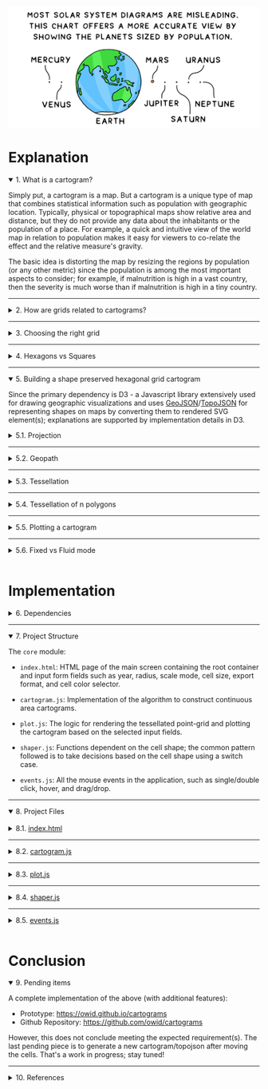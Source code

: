 <img class="center-image" src="images/solar-system-cartogram.png" /> 

# Explanation

<details open><summary class="h3" id="whatisacartogram"> 1. What is a cartogram?</summary>

<p>Simply put, a cartogram is a map. But a cartogram is a unique type of map that combines statistical information such as population with geographic location. Typically, physical or topographical maps show relative area and distance, but they do not provide any data about the inhabitants or the population of a place. For example, a quick and intuitive view of the world map in relation to population makes it easy for viewers to co-relate the effect and the relative measure's gravity. </p>

<p>The basic idea is distorting the map by resizing the regions by population (or any other metric) since the population is among the most important aspects to consider; for example, if malnutrition is high in a vast country, then the severity is much worse than if malnutrition is high in a tiny country.</p>

</details>

<hr class="hr">

<details><summary class="h3" id="howaregridsrelatedtocartograms"> 2. How are grids related to cartograms?</summary>

<p>With an objective to plot a visually conclusive map by illustrating territories using a method for trading off shape and area.</p>

<p>It’s vital to ensure the shape or the outline of a region (Example: Country and Province) is preserved, i.e., visualization steps have to be in place so that the resulting cartograms appear similar to the original world cartograms, such that the area is easily recognizable only by its appearance without the explicit need for labels and quickly understand the displayed data.</p>

<p>While generating a cartogram algorithmically yields good results, the best cartograms out there are the ones that as designed artistically/manually. This boils down to finding a balance between using algorithms to generate cartograms and manually nitpicking fine details - that's where the grids come into the picture.</p>

<p><img src="images/hex-grid-cartogram.png" /> </p>

<p style="text-align: center;">Figure 1: Hex grid cartogram. </p>

</details>

<hr class="hr">

<details><summary class="h3" id="choosingtherightgrid"> 3. Choosing the right grid</summary>

<p>Grids are built from a repetition of simple shapes such as squares and hexagons. Grids have three types of parts: faces (tiles), edges, and vertices.</p>

<ul>
<li>Each face is a two-dimensional surface enclosed by edges. </li>

<li>Each edge is a one-dimensional line segment ending at two vertices. </li>

<li>Each vertex is a zero-dimensional point</li>
</ul>

<h3 id="square">Square</h3>

<p>One of the most commonly used grids is a square grid. It's simple, easy to work with, and maps nicely onto a computer screen. The location uses cartesian coordinates (x, y), and the axes are orthogonal. Not to mention, the coordinate system is the same even if the squares are angled in an isometric or axonometric projection.</p>

<ul>
<li>Squares are 4-sided polygons. </li>

<li>Squares have all the sides the same length. </li>

<li>They have 4 sides and 4 corners.</li>

<li>Each side is shared by 2 squares. </li>

<li>Each corner is shared by 4 squares.</li>
</ul>

<h3 id="hexagon">Hexagon</h3>

<p>Hexagonal grids are the next commonly used grids, as they offer less distortion of distances than square grids because each hexagon has more non-diagonal neighbors than a square (diagonals distort grid distances). Moreover, hexagons have a pleasing appearance (the honeycomb is a good example). As for the grids, the position is either pointy tops and flat sides or flat tops and pointy sides.</p>

<p><img class="center-image" src="images/hexagon-grid-details.png" /> </p>

<p style="text-align: center;">Figure 2: Modified from original Image source: <a href="https://www.redblobgames.com/grids/hexagons" target="_blank">@redblobgames</a></p>

<ul>
<li>Hexagons are 6-sided polygons. </li>

<li>Regular hexagons have all the sides the same length. </li>

<li>They have 6 sides and 6 corners.</li>

<li>Each side is shared by 2 hexagons. </li>

<li>Each corner is shared by 3 hexagons.</li>

<li>Typically, the orientations for hex grids are vertical columns (flat-topped) and horizontal rows (pointy-topped).</li>
</ul>

</details>

<hr class="hr">

<details><summary class="h3" id="hexagonsvssquares"> 4. Hexagons vs Squares</summary>

<h3 id="squaregrids">Square grids</h3>

<ul>
<li><p>Square grids are universally used in Raster datasets in GIS. </p></li>

<li><p>Ease of definition and storage: the only explicit geographical information necessary to define a raster grid are the coordinates of the origin, cell size, and grid dimensions, i.e., the number of cells in each direction. The attribute data can be stored as an aspatial matrix, and the geographical location of any cell can be derived from the cell’s position relative to the origin - this makes data storage and retrieval easier since the coordinates of the vertices of each grid cell are not explicitly stored.</p></li>

<li><p>Ease of resampling to different spatial scales: increasing the spatial resolution of a square grid is just a matter of dividing each grid cell into four. Similarly, decreasing the spatial resolution only requires combining groups of four cells into one.</p></li>
</ul>

<h3 id="hexagonalgrids">Hexagonal grids</h3>

<ul>
<li><p>Reduced edge effects: a hexagonal grid gives the lowest perimeter to area ratio of any regular tessellation of the plane - this means that edge effects are minimized when working with hexagonal grids.</p></li>

<li><p>All neighbours are identical: square grids have two classes of neighbours, those in the cardinal directions that share an edge and those in diagonal directions that share a vertex. In contrast, a hexagonal grid cell has six identical neighboring cells, each sharing one of the six equal-length sides. Furthermore, the distance between centroids is the same for all neighbors.</p></li>

<li><p>Better fit to curved surfaces: when dealing with large areas, where the curvature of the earth becomes important, hexagons are better able to fit this curvature than squares (this is why soccer balls are constructed of hexagonal panels).</p></li>
</ul>

<p><img class="center-image" src="images/hex-square-tessellation.png" /> </p>

<p style="text-align: center;">Figure 3: Tessellation of the plane (Square and Hexagon). </p>

<h3 id="hexagonalgridforcartograms">Hexagonal grid for Cartograms</h3>

<p>For a cartogram, the reasons to choose hexagons over squares are as follows:</p>

<ul>
<li><p>It's a better fit for curved surfaces, thereby supporting most geographic projections.</p></li>

<li><p>Representing a complex-shaped polygon by hexagons offers a lower error factor (tessellation of the plane), i.e., (the actual area of the polygon - Area formed by tiny tiles/hexagons) is lower as compared to that formed by squares.</p></li>

<li><p>They look badass! Without a doubt, hexagonal grids look way more impressive than square grids.</p></li>
</ul>

</details>

<hr class="hr">

<details open><summary class="h3" id="buildingashapepreservedhexagonalgridcartogram"> 5. Building a shape preserved hexagonal grid cartogram</summary>

<p>Since the primary dependency is D3 - a Javascript library extensively used for drawing geographic visualizations and uses <a href="https://geojson.org">GeoJSON</a>/<a href="https://en.wikipedia.org/wiki/GeoJSON">TopoJSON</a> for representing shapes on maps by converting them to rendered SVG element(s); explanations are supported by implementation details in D3.</p>

<details><summary class="h4" id="projection"> 5.1. Projection</summary>

<p><img class="center-image" src="images/earth-projection.png" /> </p>

<p style="text-align: center;">Figure 4: Mercator projection. </p>

<p>Earth is round or more accurately, an ellipsoid. To show its features on a flat surface, it's not possible to accurately translate a sphere onto a plane, hence the need for projections. For instance, the Mercator projection is famously known to over-exaggerate the size of landmasses near the poles (No wonder Greenland looks massive). </p>

<p>D3 offers a range of built-in <a href="https://github.com/d3/d3-geo-projection">projections</a>; however, no projection accurately depicts all points in the globe, so it's important to choose the appropriate projection for the use case. The purpose is simple: translate the latitude and longitude pair to a pair of X and Y coordinates on SVG. Lastly, to fit the coordinates to the SVG element, the <code>fitExtent</code> and <code>rotate</code> are handly, as the projection has no knowledge of the size or extent of the SVG element.</p>

<p><img style="text-align: center" src="images/projection-function.png" /> </p>

<p style="text-align: center;">Figure 5: Projection function to map coordinate. </p>

</details>

<hr class="hr">

<details><summary class="h4" id="geopath"> 5.2. Geopath</summary>

<p>The projection function works well for converting points into X and Y coordinates but not lines. A typical map has regions represented by lines and not individual points. Hence to render the map, irregular lines are represented using the <a href="https://developer.mozilla.org/en-US/docs/Web/SVG/Tutorial/Paths">path</a> element.
The <code>d</code> attribute in <code>&lt;path&gt;&lt;/path&gt;</code> defines the shape of the line.</p>

<pre><code>  &lt;path
    d="M732.4944016581658,608.9022205707863L727.1354648887938,
    610.9411167803873L706.8155159265721,604.6447353677604L703.587646715891,
    610.7806528270128L688.0319490712842,611.8868016539795L688.8280117925813, 
    ......
    ......
    ......
    600.4706783128443L788.2046582778905,605.2215195516151L781.7980088643487,
    600.5439608373076L772.9856281618564,600.8681045994042L760.5726799028025,
    607.2632255686299L744.3618779892297,607.9935254189165L742.5384536592165,
    615.3237961667451Z"
    stroke="white"
    fill="rgb(211, 211, 211)"
  &lt;/path&gt;
</code></pre>

<p>Ussage in D3: <code>const path = d3.geoPath().projection(projection)</code>, the <code>path</code> functions takes <code>GeoJSON</code> polygons, and returns a string which can directly be used as the <code>d</code> attribute of an SVG path.</p>

<p>To render the map, the plan is to:</p>

<ul>
<li>Loop through each country’s <code>GeoJSON</code> polygon</li>

<li>Create the <code>d</code> attribute string using the <code>d3.geopath</code> function</li>

<li>Create and append an SVG path element with the above <code>d</code> attribute</li>
</ul>

</details>

<hr class="hr">

<details><summary class="h4" id="tessellation"> 5.3. Tessellation</summary>

<p>A tessellation or tiling is a process of covering a surface or a plane, using one or more geometric shapes, called tiles, with no overlaps or gaps. Furthermore, a variant of symmetric tessellation has a fixed tile size and geometric shape.</p>

<p>Figure 3 shows the tessellation of Sri Lanka using a Hexagon and Square as the tile/cell. However, with the tessellation of a polygon, only the tiles within the polygon are arranged in the same order. Whereas, when dealing with multiple polygons in the same grid, the arrangement of tiles has to be based on the nearest tile that fits in the grid - implying the need for a point grid.</p>

<p><img class="center-image" src="images/hex-grid-tessellation.png" /> </p>

<p style="text-align: center;">Figure 6: Consistent Tessellation in a Grid. </p>

</details>

<hr class="hr">

<details><summary class="h4" id="tessellationofnpolygons"> 5.4. Tessellation of n polygons</summary>

<p>Putting it all together, </p>

<ul>
<li>the first step is forming a grid of points, where each point represents the center of the tile (hexagon/square). Figure 7 shows the point grid for hexagon tiles.</li>

<li>The next step is to draw the tile relative to each point in the grid (tessellate points), forming the base playground - Then, superimpose the set of polygons (Features in TopoJSON) on the grid playground. </li>

<li>Finally, tessellate each of the polygons by ensuring the tiles chosen are from the previously formed grid of tiles.</li>
</ul>

<p><img class="center-image" style="width: 100%" src="images/point-grid.png" /> </p>

<p style="text-align: center;">Figure 7: Point grid of (Width x Height). </p>

<p><img class="center-image" style="width: 5%" src="images/down-arrow.png" /> </p>

<p><img class="center-image" style="width: 100%" src="images/point-grid-cell.png" /> </p>

<p style="text-align: center;">Figure 8: Tessellate points with hexagons </p>

<p><img class="center-image" style="width: 5%" src="images/down-arrow.png" /> </p>

<p><img class="center-image" style="width: 100%" src="images/point-grid-polygon.png" /> </p>

<p style="text-align: center;">Figure 9: Draw the TopoJSON on Canvas (the above TopoJSON is the world map scaled by population of 2018). </p>

<p><img class="center-image" style="width: 5%" src="images/down-arrow.png" /> </p>

<p><img class="center-image" style="width: 100%" src="images/point-grid-hex-cartogram.png" /> </p>

<p style="text-align: center;">Figure 10: Regularly tessellate each country/polygon in the world-map with hexagons. </p>

</details>

<hr class="hr">

<details><summary class="h4" id="tessellationofnpolygons"> 5.5. Plotting a cartogram</summary>

<p>The algorithm for generating a cartogram is a variant of continuous area cartograms by James A. Dougenik, Nicholas R. Chrisman, and Duane R. Niemeyer. </p>

<p>The research paper: <a href="http://lambert.nico.free.fr/tp/biblio/Dougeniketal1985.pdf">An Algorithm to Construct Continous Area Cartograms</a>. Without getting into the exact details, line-by-line, the procedure to produce cartograms is as follows: </p>

<p><img class="center-image" style="width: 100%; border: 1px solid #000;" src="images/world-map-centroids.png" /> </p>

<p style="text-align: center;">Figure 11: Centroid of all polygons/countries. </p>

</details>

<hr class="hr">

<details><summary class="h4" id="tessellationofnpolygons"> 5.6. Fixed vs Fluid mode</summary>

<p><strong>Fixed:</strong> The cell size is <code>fixed</code> across years. The cell size is the population count of each cell (a country with a population of 10 million has 20 cells when the cell size is 0.5 million). Irrespective of the year/total population, the cell size remains the same in the <code>Fixed</code> mode.</p>

<p><img class="center-image" style="width: 100%; border: 1px solid #000;" src="images/cartogram-fixed.gif" /> </p>

<p style="text-align: center;">Figure 13: Cartogram scaled from 1950 to 1990 in Fixed mode </p>

<p><strong>Fluid:</strong> On the other hand, in the fluid mode, as the year/total population changes, the cell size is adjusted accordingly to best utilize the entire screen/container to display the cartogram. For example: A region with a total population of 20 million and a cell size of 0.5 million would have the same view when the total population is 40 million, and the cell size is 1 million.</p>

<p><img class="center-image" style="width: 100%; border: 1px solid #000;" src="images/cartogram-fluid.gif" /> </p>

<p style="text-align: center;">Figure 14: Cartogram scaled from 1950 to 1990 in Fluid mode </p>

</details>

</details>

<br/>

# Implementation

<details><summary class="h3" id="dependencies"> 6. Dependencies</summary>

<pre><code>"d3": "^7.4.3",
"d3-array": "^3.1.6",
"d3-geo": "^3.0.1",
"d3-hexbin": "^0.2.2",
"topojson-client": "^3.1.0",
"topojson-server": "^3.0.1",
"topojson-simplify": "^3.0.3"
</code></pre>

</details>

<hr class="hr">

<details open><summary class="h3" id="project-structure"> 7. Project Structure</summary>

<p>The <code>core</code> module:</p>

<ul>
<li><p><code>index.html</code>: HTML page of the main screen containing the root container and input form fields such as year, radius, scale mode, cell size, export format, and cell color selector.</p></li>

<li><p><code>cartogram.js</code>: Implementation of the algorithm to construct continuous area cartograms.</p></li>

<li><p><code>plot.js</code>: The logic for rendering the tessellated point-grid and plotting the cartogram based on the selected input fields.</p></li>

<li><p><code>shaper.js</code>: Functions dependent on the cell shape; the common pattern followed is to take decisions based on the cell shape using a switch case.</p></li>

<li><p><code>events.js</code>: All the mouse events in the application, such as single/double click, hover, and drag/drop.</p></li>
</ul>

</details>

<hr class="hr">

<details open><summary class="h3" id="project-files">8. Project Files</summary>

<br/>

<details><summary class="h4" id="project-files">8.1. <a target="_blank" href="https://github.com/owid/cartograms/blob/main/index.html">index.html</a></summary>

<h3>Create a HTML <code>div</code> with a unique <code>id</code></h3>

<p>To append SVG, i.e., the hexagonal grid and polygons/regions of the cartogram (derived from the topojson).</p>

<pre><code class="html language-html">&lt;div class="container-fluid"&gt;
    &lt;div id="container"&gt;&lt;/div&gt;
&lt;/div&gt;
</code></pre>

</details>

<hr class="hr">

<details><summary class="h4" id="project-files">8.2. <a target="_blank" href="https://github.com/owid/cartograms/blob/main/core/catogram.js">cartogram.js</a></summary>

<p> Without getting into the exact details, line-by-line, the procedure to produce cartograms is as follows: </p>

<h3 id="calculateforcereductionfactor">Calculate Force Reduction Factor</h3>

<p>The "force reduction factor" is a number less than 1, used to reduce the impact of cartogram forces in the early iterations of the procedure. The force reduction factor is the reciprocal of one plus the mean of the size error. The size error is calculated by the ratio of area over the desired area (if area is larger) or desired area over area in the other case.</p>

<pre><code>For each polygon
  Read and store PolygonValue (negative value illegal)
  Sum PolygonValue into TotalValue
</code></pre>

<pre><code>For each iteration (user controls when done)
  For each polygon
      Calculate area and centroid (using current boundaries)
  Sum areas into TotalArea
  For each polygon
      Desired = (TotalArea * (PolygonValuelTotaIValue))
      Radius = SquareRoot (Area / π)
      Mass = SquareRoot (Desired / π) - SquareRoot (Area / π)
      SizeError = Max(Area, Desired) / Min(Area, Desired)
</code></pre>

<h3 id="moveboundarycoordinates">Move boundary co-ordinates</h3>

<p>The brute force method (fixed small number of polygons): the forces of all polygons/countries act upon every boundary coordinate. As long as the number of polygons is relatively small (under 500), distortions can be computed for a rather complex line work (thousands of points). Furthermore, the computation of force effects could be restricted by implementing a search limitation to exclude infinitesimal forces from far-away polygons.</p>

<pre><code>  ForceReductionFactor = 1 / (1 + Mean (SizeError))
  For each boundary line; Read coordinate chain
      For each coordinate pair
          For each polygon centroid
              Find angle, Distance from centroid to coordinate
                If (Distance &gt; Radius of polygon): Fij = Mass * (Radius / Distance)
                Else: Fij = Mass * (Distance^2 / Radius^2) * (4 - 3 * (Distance / Radius))
          Using Fij and angles, calculate vector sum
          Multiply by ForceReductionFactor
          Move coordinate accordingly
      Write distorted line to output and plot result
</code></pre>

</details>

<hr class="hr">

<details><summary class="h4" id="project-files">8.3. <a target="_blank" href="https://github.com/owid/cartograms/blob/main/core/plot.js">plot.js</a></summary>

<h3 id="createapointgrid">Create a point grid</h3>

<p>A point grid is a matrix containing the centers of all the cells in the grid.</p>

<pre><code class="javascript language-javascript">  let cellRadius = cellDetails.radius;
  let cellShape = cellDetails.shape;

  let shapeDistance = getRadius(cellRadius, cellShape);
  let cols = width / shapeDistance;
  let rows = height / shapeDistance;
  let pointGrid = d3.range(rows * cols).map(function (el, i) {
    return {
      x: Math.floor(i % cols) * shapeDistance,
      y: Math.floor(i / cols) * shapeDistance,
      datapoint: 0,
    };
  });
</code></pre>

<p>The <code>shapeDistance</code> is different for different cell-shapes. For example:</p>

<pre><code class="javascript language-javascript">  switch (cellShape) {
      case cellPolygon.Hexagon:
        shapeDistance = radius * 1.5;
      case cellPolygon.Square:
        shapeDistance = radius * 2;
    }
</code></pre>

<p><img class="center-image" style="width: 5%" src="images/down-arrow.png" /> </p>

<h3 id="plotthehexagonalgridplayground">Plot the hexagonal grid playground</h3>

<p>The playground of cells is as shown in Figure 8, where each point in the grid is tesselated with the respective cell shape. The playground also serves as the never-ending sea/ocean on the world map.</p>

<pre><code class="javascript language-javascript">  d3.select("#container").selectAll("*").remove();
    const svg = d3
      .select("#container")
      .append("svg")
      .attr("width", width + margin.left + margin.top)
      .attr("height", height + margin.top + margin.bottom)
      .append("g")
      .attr("transform", `translate(${margin.left} ${margin.top})`);

  svg
    .append("g")
    .attr("id", "hexes")
    .selectAll(".hex")
    .data(getGridData(cellShape, newHexbin, pointGrid))
    .enter()
    .append("path")
    .attr("class", "hex")
    .attr("transform", getTransformation(cellShape))
    .attr("d", getPath(cellShape, newHexbin, shapeDistance))
    .style("fill", "#fff")
    .style("stroke", "#e0e0e0")
    .style("stroke-width", strokeWidth)
    .on("click", mclickBase);
</code></pre>

</details>

<hr class="hr">

<details><summary class="h4" id="project-files">8.4. <a target="_blank" href="https://github.com/owid/cartograms/blob/main/core/shaper.js">shaper.js</a></summary>

<p>The <code>shaper.js</code> has all the code snippets that depend on the cells shape. </p>

<p>Once again, the transformation, SVG path, and binned data points (grid) are dependent on the cell-shape.
For hexagons, the library used: <a href="https://github.com/d3/d3-hexbin">d3-hexbin</a></p>

<pre><code class="javascript language-javascript">  function getGridData(cellShape, bin, grid) {
    switch (cellShape) {
      case cellPolygon.Hexagon:
        return bin(grid);
      case cellPolygon.Square:
        return grid;
    }
  }
</code></pre>

<p>Translate is one of the support transformations (Translate, Rotate, Scale, and Skew). It moves the SVG elements inside the webpage and takes two values, <code>x</code> and <code>y</code>. The <code>x</code> value translates the SVG element along the x-axis, while <code>y</code> translates the SVG element along the y-axis. 
For example: A single point in a point-grid represents the top-right corner of a square, which is moved by <code>length of the side/2</code> on the x and y-axis using <code>transform.translate(x, y)</code></p>

<pre><code class="javascript language-javascript">  function getTransformation(cellShape) {
    switch (cellShape) {
      case cellPolygon.Hexagon:
        return function (d) {
          return "translate(" + d.x + ", " + d.y + ")";
        };
      case cellPolygon.Square:
        return function (d) {
          return "translate(" + d.x / 2 + ", " + d.y / 2 + ")";
        };
    }
  }
</code></pre>

<p>To emphasize the ease of extending the solution for other cell shapes, notice the <code>rightRoundedRect</code> that takes <code>borderRadius</code> (zero for a square/rectangle); however, setting it to 50% would result in circular cells.</p>

<pre><code class="javascript language-javascript">  function getPath(cellShape, bin, distance) {
    switch (cellShape) {
      case cellPolygon.Hexagon:
        return bin.hexagon();
      case cellPolygon.Square:
        return function (d) {
          return rightRoundedRect(d.x / 2, d.y / 2, distance, distance, 0);
        };
    }
  }
</code></pre>

<p><img class="center-image" style="width: 5%" src="images/down-arrow.png" /> </p>

<h3 id="createthebasecartogram">Create the base cartogram</h3>

<p>The expectation of <code>Cartogram()</code> is to take the current topo-features of the map projection along with the source population count and target population count to return new topo-features (arcs for every polygon/country).</p>

<p>In this example, the base cartogram is a population-scaled world map for the year 2018.</p>

<pre><code class="javascript language-javascript">  var topoCartogram = cartogram()
    .projection(null)
    .properties(function (d) {
      return d.properties;
    })
    .value(function (d) {
      var currentValue = d.properties.count;
      return +currentValue;
    });
  topoCartogram.features(topo, topo.objects.tiles.geometries);
  topoCartogram.value(function (d) {
    var currentValue = populationJson[d.properties.id][year];
    return +currentValue;
  });
</code></pre>

<p>As for the presentation, there are two types: <code>Fixed</code> and <code>Fluid</code>, as shown in Figures 13 and 14.</p>

<p><strong>Population Factor:</strong> The <code>populationFactor</code> is "1" in <code>FLUID</code> mode and depends on the source and target population ratio in <code>FIXED</code> mode, calculated using back-propagation, where the default <code>populationFactor</code> is 1.6 (mean of expected values across years) and increased/decreased in steps of 0.1 to reach the desired cell-size.</p>

<pre><code class="javascript language-javascript">  var topoFeatures = topoCartogram(
    topo,
    topo.objects.tiles.geometries,
    cellDetails,
    populationData, year,
    populationFactor
  ).features;
</code></pre>

<pre><code class="javascript language-javascript">  populationFactor(selectedScale, populationData, year) {
    switch (selectedScale) {
      case cellScale.Fixed:
        var factor =
          getTotalPopulation(populationData, 2018) /
          getTotalPopulation(populationData, year) /
          1.6;
        return factor;
      case cellScale.Fluid:
        return 1;
    }
  }
</code></pre>

<p><img class="center-image" style="width: 5%" src="images/down-arrow.png" /> </p>

<h3>Flatten the features of the cartogram/topojson.</h3>

<p>A quick transformation to form a list of polygons irrespective of whether the feature is a <code>MultiPolygon</code> or a <code>MultiPolygon</code>.</p>

<pre><code class="javascript language-javascript">function flattenFeatures(topoFeatures) {
  let features = [];
  for (let i = 0; i &lt; topoFeatures.length; i++) {
    var tempFeatures = [];
    if (topoFeatures[i].geometry.type == "MultiPolygon") {
      for (let j = 0; j &lt; topoFeatures[i].geometry.coordinates.length; j++) {
        tempFeatures[j] = topoFeatures[i].geometry.coordinates[j][0];
      }
    } else if (topoFeatures[i].geometry.type == "Polygon") {
      tempFeatures[0] = topoFeatures[i].geometry.coordinates[0];
    }
    features[i] = {
      coordinates: tempFeatures,
      properties: topoFeatures[i].properties,
    };
  }
  return features;
}
</code></pre>

<p><img class="center-image" style="width: 5%" src="images/down-arrow.png" /> </p>

<h3>Fill the polygons/regions of the base cartogram with hexagons (tessellation)</h3>

<p>This is the step where the polygons are tesselated, and the <code>d3.polygonContains</code> function checks for points in the point-grid within the polygon as shown in figures 9 and 10. </p>

<pre><code class="javascript language-javascript">  let features = flattenFeatures(topoFeatures);
  let cellCount = 0;
  for (let i = 0; i &lt; features.length; i++) {
    for (let j = 0; j &lt; features[i].coordinates.length; j++) {
      var polygonPoints = features[i].coordinates[j];

      let tessellatedPoints = pointGrid.reduce(function (arr, el) {
        if (d3.polygonContains(polygonPoints, [el.x, el.y])) arr.push(el);
        return arr;
      }, []);
      cellCount = cellCount + tessellatedPoints.length;

      svg
        .append("g")
        .attr("id", "hexes")
        .selectAll(".hex")
        .data(getGridData(cellShape, newHexbin, tessellatedPoints))
        .append("path")
        .attr("class", "hex" + features[i].properties.id)
        .attr("transform", getTransformation(cellShape))
        .attr("x", function (d) {
          return d.x;
        })
        .attr("y", function (d) {
          return d.y;
        })
        .attr("d", getPath(cellShape, newHexbin, shapeDistance))
        ... // same as above
        .style("stroke-width", strokeWidth);
    }
  }
</code></pre>

</details>

<hr class="hr">

<details><summary class="h4" id="project-files">8.5. <a target="_blank" href="https://github.com/owid/cartograms/blob/main/core/events.js">events.js</a></summary>

<h3 id="draganddrophexagonsinthehexgrid">Drag and drop hexagons in the hex-grid</h3>

<p>Implementation of <code>start</code>, <code>drag</code>, and <code>end</code> - representing the states when the drag has started, in-flight, and dropped to a cell-slot.</p>

<pre><code class="javascript language-javascript">  function dragstarted(event, d) {
    d.fixed = false;
    d3.select(this).raise().style("stroke-width", 1).style("stroke", "#000");
  }

  function dragged(event, d) {
    let cellShape = document.querySelector("#cell-shape-option").value;
    let hexRadius = document.querySelector("input#radius").value;
    var x = event.x;
    var y = event.y;
    var grids = getNearestSlot(x, y, hexRadius, cellShape);
    d3.select(this)
      .attr("x", (d.x = grids[0]))
      .attr("y", (d.y = grids[1]))
      .attr("transform", getTransformation(cellShape));
  }

  function dragended(event, d) {
    d.fixed = true;
    d3.select(this).style("stroke-width", strokeWidth).style("stroke", "#000");
  }
</code></pre>

<p><strong>Finding the nearest cell-slot:</strong> It's vital to ensure that a cell can only be dragged to another cell-slot. From the x and y co-ordinate, calculate the nearest available slot. For example, a square of length 5 units at x co-ordinate of 102, <code>102 - (102 % 5) = 100</code> would be the position of the nearest slot on the x-axis, similarly on the y-axis. On the other hand, hexagons are a bit tricky, where the lengths of the hexagon are <code>radius * 2</code> and <code>apothem * 2</code>. Recommended read on hexagons and hex-grid: <a href="https://www.redblobgames.com/grids/hexagons/">https://www.redblobgames.com/grids/hexagons</a></p>

<pre><code class="javascript language-javascript">  function getNearestSlot(x, y, n, cellShape) {
    switch (cellShape) {
      case cellPolygon.Hexagon:
        var gridx;
        var gridy;
        var factor = Math.sqrt(3) / 2;
        var d = n * 2;
        var sx = d * factor;
        var sy = n * 3;
        if (y % sy &lt; n) {
          gridy = y - (y % sy);
          gridx = x - (x % sx);
        } else {
          gridy = y + (d - (n * factor) / 2) - (y % sy);
          gridx = x + n * factor - (x % sx);
        }
        return [gridx, gridy];
      case cellPolygon.Square:
        var gridx;
        var gridy;
        var sx = n * 2;
        var sy = n * 2;
        gridy = y - (y % sy);
        gridx = x - (x % sx);
        return [gridx, gridy];
    }
  }
</code></pre>

<h3 id="mouseoverandoutinthehexgrid">Mouse over and out in the hex-grid</h3>

<p>Similarly, a few other events include mouse over, mouse out, and mouse click.</p>

<pre><code class="javascript language-javascript">  svg.append('g')
  ... // same as above
  .on("mouseover", mover)
  .on("mouseout", mout)
  .call(d3.drag()
      .on("start", dragstarted)
      .on("drag", dragged)
      .on("end", dragended));
</code></pre>

<pre><code class="javascript language-javascript">  function mover(d) {
    d3.selectAll("." + this.getAttribute("class"))
      .transition()
      .duration(10)
      .style("fill-opacity", 0.9);
  }

  function mout(d) {
    d3.selectAll("." + this.getAttribute("class"))
      .transition()
      .duration(10)
      .style("fill-opacity", 1);
  }
</code></pre>

</details>

</details>

<br/>

# Conclusion

<details open><summary class="h3" id="conclusion"> 9. Pending items</summary>

<p>A complete implementation of the above (with additional features):</p>

<ul>
<li>Prototype: <a href="https://owid.github.io/cartograms/">https://owid.github.io/cartograms</a></li>

<li>Github Repository: <a href="https://github.com/owid/cartograms">https://github.com/owid/cartograms</a></li>
</ul>

<p>However, this does not conclude meeting the expected requirement(s). The last pending piece is to generate a new cartogram/topojson after moving the cells. That's a work in progress; stay tuned!

</details>

<hr class="hr">

<details><summary class="h3" id="references"> 10. References</summary>
<pre><code>[1] “Amit’s Thoughts on Grids,” www-cs-students.stanford.edu. http://www-cs-students.stanford.edu/~amitp/game-programming/grids

[2] M. Strimas-Mackey, “Fishnets and Honeycomb: Square vs. Hexagonal Spatial Grids,” Matt Strimas-Mackey, Jan. 14, 2016. https://strimas.com/post/hexagonal-grids

[3] S. Kamani, “D3 Geo Projections Explained” www.sohamkamani.com. https://www.sohamkamani.com/blog/javascript/2019-02-18-d3-geo-projections-explained (accessed Jun. 14, 2022).

[4] “Markdown to HTML Converter - Markdown Editor - Online - Browserling Web Developer Tools,” www.browserling.com. https://www.browserling.com/tools/markdown-to-html (accessed Jul. 10, 2022).
</code></pre>

</details>

<br/>

